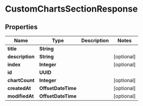 

# CustomChartsSectionResponse


## Properties

| Name | Type | Description | Notes |
|------------ | ------------- | ------------- | -------------|
|**title** | **String** |  |  |
|**description** | **String** |  |  [optional] |
|**index** | **Integer** |  |  [optional] |
|**id** | **UUID** |  |  |
|**chartCount** | **Integer** |  |  [optional] |
|**createdAt** | **OffsetDateTime** |  |  [optional] |
|**modifiedAt** | **OffsetDateTime** |  |  [optional] |



